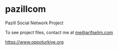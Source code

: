 # pazillcom
Pazill Social Network Project

To see project files, contact me at me@arifselim.com

https://www.oppoturkiye.org

